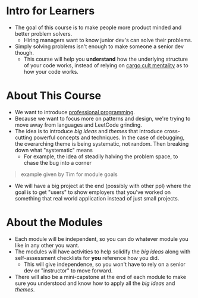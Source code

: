 # Intro for Learners
* The goal of this course is to make people more product minded and better problem solvers.
  * Hiring managers want to know junior dev's can solve their problems.
* Simply solving problems isn't enough to make someone a senior dev though.
  * This course will help you **understand** how the underlying structure of your code works, instead of relying on [cargo cult mentality](./glossary/cargo_cult_mentality.md) as to how your code works.

# About This Course
* We want to introduce [professional programming](./meta/type_of_programming.md).
* Because we want to focus more on patterns and design, we're trying to move away from languages and LeetCode grinding.
* The idea is to introduce *big ideas* and *themes* that introduce cross-cutting powerful concepts and techniques. In the case of debugging, the overarching theme is being systematic, not random. Then breaking down what "systematic" means
  * For example, the idea of steadily halving the problem space, to chase the bug into a corner
> example given by Tim for module goals  

* We will have a big project at the end (possibly with other ppl) where the goal is to get "users" to show employers that you've worked on something that real world application instead of just small projects.

# About the Modules
* Each module will be independent, so you can do whatever module you like in any other you want.
* The modules will have activities to help solidify the *big ideas* along with self-assessment checklists for **you** reference how you did.
  * This will give independence, so you won't have to rely on a senior dev or "instructor" to move forward.
* There will also be a mini-capstone at the end of each module to make sure you understood and know how to apply all the *big ideas* and *themes*.

